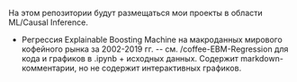 На этом репозитории будут размещаться мои проекты в области ML/Causal Inference.

* Регрессия Explainable Boosting Machine на макроданных мирового кофейного рынка за 2002-2019 гг. -- см. /coffee-EBM-Regression для кода и графиков в .ipynb + исходных данных. Содержит markdown-комментарии, но не содержит интерактивных графиков.
